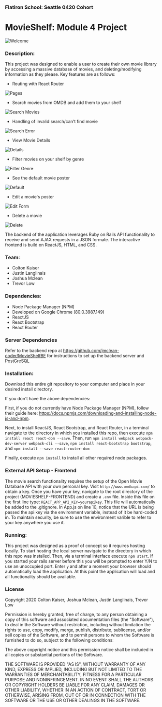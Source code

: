 ### Flatiron School: Seattle 0420 Cohort
# MovieShelf: Module 4 Project

![Welcome](README_assets/home_page_mvs.gif)

### Description: 
This project was designed to enable a user to create their own movie library by accessing a massive database of movies, and deleting/modifying information as they please. Key features are as follows:

* Routing with React Router

![Pages](README_assets/pages_mvs.gif)

* Search movies from OMDB and add them to your shelf

![Search Movies](README_assets/add_mvs.gif)

* Handling of invalid search/can't find movie

![Search Error](README_assets/error_mvs.gif)

* View Movie Details

![Details](README_assets/details_mvs.gif)

* Filter movies on your shelf by genre

![Filter Genre](README_assets/filter_mvs.gif)

* See the default movie poster

![Default](README_assets/default_mvs.gif)

* Edit a movie's poster

![Edit Form](README_assets/edit_mvs.gif)

* Delete a movie

![Delete](README_assets/delete_mvs.gif)


The backend of the application leverages Ruby on Rails API functionality to receive and send AJAX requests in a JSON formate. The interactive frontend is build on ReactJS, HTML, and CSS.

### Team:
* Colton Kaiser
* Justin Langlinais
* Joshua Mclean
* Trevor Low

### Dependencies:
* Node Package Manager (NPM)
* Developed on Google Chrome (80.0.3987.149)
* ReactJS
* React Bootstrap
* React Router

### Server Dependencies
Refer to the backend repo at https://github.com/jmclean-coder/MovieShelfBE for instructions to set up the backend server and PostGreSQL

### Installation:

Download this entire git repository to your computer and place in your desired install directory. 

If you don't have the above dependencies:

First, if you do not currently have Node Package Manager (NPM), follow their guide here: https://docs.npmjs.com/downloading-and-installing-node-js-and-npm.

Next, to install ReactJS, React Bootstrap, and React Router, in a terminal navigate to the directory in which you installed this repo, then execute `npm install react react-dom --save`. Then, run `npm install webpack webpack-dev-server webpack-cli --save`, `npm install react-bootstrap bootstrap`, and `npm install --save react-router-dom`

Finally, execute ```npm install``` to install all other required node packages.

### External API Setup - Frontend
The movie search functionality requires the setup of the Open Movie Database API with your own personal key. Visit ```http://www.omdbapi.com/``` to obtain a key.
Once you have your key, navigate to the root directory of the project (MOVIESHELF-FRONTEND) and create a ```.env``` file. Inside this file on the first line type: ```REACT_APP_API_KEY=yourapikey```. This file will automatically be added to the .gitignore.
In App.js on line 10, notice that the URL is being passed the api key via the environment variable, instead of it be hard-coded in. To maintain security, be sure to use the environment varible to refer to your key anywhere you use it.


### Running:
This project was designed as a proof of concept so it requires hosting locally. To start hosting the local server navigate to the directory in which this repo was installed. Then, via a terminal interface execute ```npm start```. If you started your rails server before this you will be prompted to enter Y/N to use an unoccupied port. Enter `y` and after a moment your browser should automatically load the application. At this point the application will load and all functionality should be available.

### License
Copyright 2020 Colton Kaiser, Joshua Mclean, Justin Langlinais, Trevor Low

Permission is hereby granted, free of charge, to any person obtaining a copy of this software and associated documentation files (the "Software"), to deal in the Software without restriction, including without limitation the rights to use, copy, modify, merge, publish, distribute, sublicense, and/or sell copies of the Software, and to permit persons to whom the Software is furnished to do so, subject to the following conditions:

The above copyright notice and this permission notice shall be included in all copies or substantial portions of the Software.

THE SOFTWARE IS PROVIDED "AS IS", WITHOUT WARRANTY OF ANY KIND, EXPRESS OR IMPLIED, INCLUDING BUT NOT LIMITED TO THE WARRANTIES OF MERCHANTABILITY, FITNESS FOR A PARTICULAR PURPOSE AND NONINFRINGEMENT. IN NO EVENT SHALL THE AUTHORS OR COPYRIGHT HOLDERS BE LIABLE FOR ANY CLAIM, DAMAGES OR OTHER LIABILITY, WHETHER IN AN ACTION OF CONTRACT, TORT OR OTHERWISE, ARISING FROM, OUT OF OR IN CONNECTION WITH THE SOFTWARE OR THE USE OR OTHER DEALINGS IN THE SOFTWARE.
